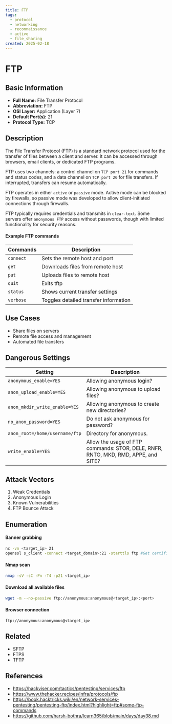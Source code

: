```yaml
---
title: FTP
tags:
  - protocol
  - networking
  - reconnaissance
  - active
  - file_sharing
created: 2025-02-18
---
```


# FTP

## Basic Information
- **Full Name:** File Transfer Protocol
- **Abbreviation:** FTP
- **OSI Layer:** Application (Layer 7)
- **Default Port(s):** 21
- **Protocol Type:** TCP

## Description
The File Transfer Protocol (FTP) is a standard network protocol used for the transfer of files between a client and server. It can be accessed through browsers, email clients, or dedicated FTP programs. 

FTP uses two channels: a control channel on `TCP port 21` for commands and status codes, and a data channel on `TCP port 20` for file transfers. If interrupted, transfers can resume automatically.

FTP operates in either `active` or `passive` mode. Active mode can be blocked by firewalls, so passive mode was developed to allow client-initiated connections through firewalls.

FTP typically requires credentials and transmits in `clear-text`. Some servers offer `anonymous FTP` access without passwords, though with limited functionality for security reasons.

#### Example FTP commands

| **Commands** | **Description**                       |
| ------------ | ------------------------------------- |
| `connect`    | Sets the remote host and port         |
| `get`        | Downloads files from remote host      |
| `put`        | Uploads files to remote host          |
| `quit`       | Exits tftp                            |
| `status`     | Shows current transfer settings       |
| `verbose`    | Toggles detailed transfer information |
## Use Cases
- Share files on servers
- Remote file access and management
- Automated file transfers

## Dangerous Settings

| **Setting**                    | **Description**                                                                     |
| ------------------------------ | ----------------------------------------------------------------------------------- |
| `anonymous_enable=YES`         | Allowing anonymous login?                                                           |
| `anon_upload_enable=YES`       | Allowing anonymous to upload files?                                                 |
| `anon_mkdir_write_enable=YES`  | Allowing anonymous to create new directories?                                       |
| `no_anon_password=YES`         | Do not ask anonymous for password?                                                  |
| `anon_root=/home/username/ftp` | Directory for anonymous.                                                            |
| `write_enable=YES`             | Allow the usage of FTP commands: STOR, DELE, RNFR, RNTO,  MKD, RMD, APPE, and SITE? |
## Attack Vectors
1. Weak Credentials
2. Anonymous Login
3. Known Vulnerabilities
4. FTP Bounce Attack

## Enumeration
#### Banner grabbing
```bash
nc -vn <target_ip> 21
openssl s_client -connect <target_domain>:21 -starttls ftp #Get certificate
```

#### Nmap scan
```bash
nmap -sV -sC -Pn -T4 -p21 <target_ip>
```

#### Download all available files
```bash
wget -m --no-passive ftp://anonymous:anonymous@<target_ip>:<port>
```

#### Browser connection
```
ftp://anonymous:anonymous@<target_ip>
```

## Related
- SFTP
- FTPS
- TFTP

## References
- https://hackviser.com/tactics/pentesting/services/ftp
- https://www.thehacker.recipes/infra/protocols/ftp
- https://book.hacktricks.wiki/en/network-services-pentesting/pentesting-ftp/index.html?highlight=ftp#some-ftp-commands
- https://github.com/harsh-bothra/learn365/blob/main/days/day38.md
